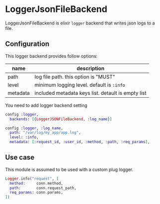 LoggerJsonFileBackend
===

LoggerJsonFileBackend is elixir `logger` backend that writes json logs to a file.

Configuration
---

This logger backend provides follow options:

| name          | description |
| ------------- | ----------- |
| path          | log file path. this option is "MUST" |
| level         | minimum logging level. default is `:info` |
| metadata      | included metadata keys list. detault is empty list |

You need to add logger backend setting

```elixir
config :logger,
  backends: [{LoggerJSONFileBackend, :log_name}]

config :logger, :log_name,
  path: "/var/log/my_app/app.log",
  level: :info,
  metadata: [:request_id, :user_id, :method, :path, :req_params],
```

Use case
---

This module is assumed to be used with a custom plug logger.

```elixir
Logger.info("request", [
  method:     conn.method,
  path:       conn.request_path,
  req_params: conn.params,
])
```
